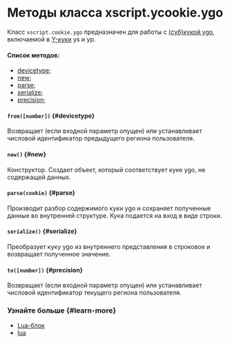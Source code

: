 # Методы класса xscript.ycookie.ygo

Класс `xscript.cookie.ygo` предназначен для работы с [(cуб)кукой ygo](http://wiki.yandex-team.ru/Cookies/Y#ygo), включаемой в [Y-куки](http://wiki.yandex-team.ru/Cookies/Y) ys и yp.

#### Список методов: 

- [devicetype](block-lua-ycookie-ygo-methods.md#devicetype);
- [new](block-lua-ycookie-ygo-methods.md#new);
- [parse](block-lua-ycookie-ygo-methods.md#parse);
- [serialize](block-lua-ycookie-ygo-methods.md#serialize);
- [precision](block-lua-ycookie-ygo-methods.md#precision);

#### `from([number])` {#devicetype}

Возвращает (если входной параметр опущен) или устанавливает числовой идентификатор предыдущего региона пользователя. 

#### `new()` {#new}

Конструктор. Создает объект, который соответствует куке ygo, не содержащей данных. 

#### `parse(cookie)` {#parse}

Производит разбор содержимого куки ygo и сохраняет полученные данные во внутренней структуре. Кука подается на вход в виде строки.

#### `serialize()` {#serialize}

Преобразует куку ygo из внутреннего представления в строковое и возвращает полученное значение.

#### `to([number])` {#precision}

Возвращает (если входной параметр опущен) или устанавливает числовой идентификатор текущего региона пользователя.

### Узнайте больше {#learn-more}
* [Lua-блок](../concepts/block-lua-ov.md)
* [lua](../reference/lua.md)